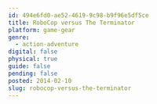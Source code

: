 ```yaml
---
id: 494e6fd0-ae52-4619-9c98-b9f96e5df5ce
title: RoboCop versus The Terminator
platform: game-gear
genre:
  - action-adventure
digital: false
physical: true
guide: false
pending: false
posted: 2014-02-10
slug: robocop-versus-the-terminator
---
```

